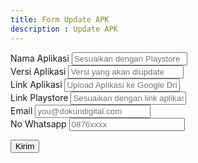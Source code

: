 ```yaml
---
title: Form Update APK
description : Update APK
---
```

<iframe name="hidden_iframe" id="hidden_iframe" style="display:none;"      
    onload="if(submitted) {window.location.href='/forms/sukses'}"></iframe> 

<form action="https://docs.google.com/forms/u/0/d/e/1FAIpQLScq0tj4XdC_3JnybHlE9OxI25XouFkzj8l4yYw2tPbmcUfP6w/formResponse" method="post" target="hidden_iframe" onsubmit="return validateForm();">
    
   <div class="form-group dknform">
        <label for="inputEmail4">Nama Aplikasi</label>
            <input type="text" class="form-control" id="nama" placeholder="Sesuaikan dengan Playstore" required name="entry.1015864905">
    </div>
    <div class="form-group dknform">
        <label for="inputEmail4">Versi Aplikasi</label>
            <input type="text" class="form-control" id="versi" placeholder="Versi yang akan diupdate" required name="entry.634211217">
    </div>
    <div class="form-group dknform">
        <label for="inputEmail4">Link Aplikasi</label>
            <input type="text" class="form-control" id="link-app" placeholder="Upload Aplikasi ke Google Drive / Apapun" required name="entry.1405466329">
    </div>
    <div class="form-group dknform">
        <label for="inputEmail4">Link Playstore</label>
            <input type="text" class="form-control" id="link-ps" placeholder="Sesuaikan dengan link aplikasi yang sudah tayang" required name="entry.1584739944">
    </div>
    <div class="form-group dknform">
        <label for="inputEmail4">Email</label>
            <input type="email" class="form-control" id="email" placeholder="you@dokundigital.com" required name="entry.75301436">
    </div>
    <div class="form-group dknform">
        <label for="inputEmail4">No Whatsapp</label>
            <input type="text" class="form-control" id="no-wa" placeholder="0876xxxx" required name="entry.695235416">
    </div>

  <button type="submit" class="btn btn-primary dknform">Kirim</button>
</form>

<script type="text/javascript">var submitted=true;</script>
    
<script type="text/javascript">
    function validateName() {
            var name = document.getElementById('nama-aplikasi').value;
            if(name.length == 0) {
              alert("Name can't be blank") ;
              return false;

            }
            if (!name.match(/^[a-zA-Z]{3,}(?: [a-zA-Z]+){0,2}$/)) {
              alert("Please enter your correct name") ;//Validation Message
              return false;
            }
            return true;
          }

          function validateVersi() {
            var name = document.getElementById('versi').value;
            if(name.length == 0) {
              alert("Name can't be blank") ;
              return false;

            }
            if (!name.match(/^[a-zA-Z]{3,}(?: [a-zA-Z]+){0,2}$/)) {
              alert("Please enter your correct versi") ;//Validation Message
              return false;
            }
            return true;
          }

          function validateLinkApp() {
            var name = document.getElementById('link-app').value;
            if(name.length == 0) {
              alert("Name can't be blank") ;
              return false;

            }
            if (!name.match(/^[a-zA-Z]{3,}(?: [a-zA-Z]+){0,2}$/)) {
              alert("Please enter your correct name") ;//Validation Message
              return false;
            }
            return true;
          }

          function validateLinkPS() {
            var name = document.getElementById('link-ps').value;
            if(name.length == 0) {
              alert("Name can't be blank") ;
              return false;

            }
            if (!name.match(/^[a-zA-Z]{3,}(?: [a-zA-Z]+){0,2}$/)) {
              alert("Please enter your correct name") ;//Validation Message
              return false;
            }
            return true;
          }

          function validatePhone() {
            var phone = document.getElementById('no-whatsapp').value;
            if(phone.length == 0) {
              alert("Phone number can't be blank") ;//Validation Message
              return false;
            }

            if(!phone.match(/^[0]?[789]\d{9}$/)) {
             alert("Please enter a correct phone number") ;//Validation Message
             return false;
           }

           return true;

         }

         function validateEmail () {

          var email = document.getElementById('email').value;
          if(email.length == 0) {
            alert("Email tidak boleh kosong") ;//Validation Message
            return false;

          }

          if(!email.match(/^[A-Za-z\._\-[0-9]*[@][A-Za-z]*[\.][a-z]{2,4}$/)) {
            alert("Mohon masukkan email dengan benar") ;//Validation Message
            return false;

          }

          return true;

        }


        function validateForm() {
          if (!validateName() || !validateVersi() || !validateLinkApp() || !validateLinkPS() ||  !validatePhone() || !validateEmail()) {

            alert("Form tidak terkirim");//Validation Message
            return false;
          }
          else {
            submitted=true;
            return true;
          }
        }
        </script>
